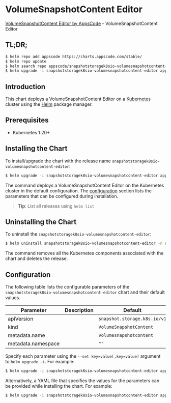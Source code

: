 # VolumeSnapshotContent Editor

[VolumeSnapshotContent Editor by AppsCode](https://appscode.com) - VolumeSnapshotContent Editor

## TL;DR;

```bash
$ helm repo add appscode https://charts.appscode.com/stable/
$ helm repo update
$ helm search repo appscode/snapshotstoragek8sio-volumesnapshotcontent-editor --version=v0.27.0
$ helm upgrade -i snapshotstoragek8sio-volumesnapshotcontent-editor appscode/snapshotstoragek8sio-volumesnapshotcontent-editor -n default --create-namespace --version=v0.27.0
```

## Introduction

This chart deploys a VolumeSnapshotContent Editor on a [Kubernetes](http://kubernetes.io) cluster using the [Helm](https://helm.sh) package manager.

## Prerequisites

- Kubernetes 1.20+

## Installing the Chart

To install/upgrade the chart with the release name `snapshotstoragek8sio-volumesnapshotcontent-editor`:

```bash
$ helm upgrade -i snapshotstoragek8sio-volumesnapshotcontent-editor appscode/snapshotstoragek8sio-volumesnapshotcontent-editor -n default --create-namespace --version=v0.27.0
```

The command deploys a VolumeSnapshotContent Editor on the Kubernetes cluster in the default configuration. The [configuration](#configuration) section lists the parameters that can be configured during installation.

> **Tip**: List all releases using `helm list`

## Uninstalling the Chart

To uninstall the `snapshotstoragek8sio-volumesnapshotcontent-editor`:

```bash
$ helm uninstall snapshotstoragek8sio-volumesnapshotcontent-editor -n default
```

The command removes all the Kubernetes components associated with the chart and deletes the release.

## Configuration

The following table lists the configurable parameters of the `snapshotstoragek8sio-volumesnapshotcontent-editor` chart and their default values.

|     Parameter      | Description |                 Default                 |
|--------------------|-------------|-----------------------------------------|
| apiVersion         |             | <code>snapshot.storage.k8s.io/v1</code> |
| kind               |             | <code>VolumeSnapshotContent</code>      |
| metadata.name      |             | <code>volumesnapshotcontent</code>      |
| metadata.namespace |             | <code>""</code>                         |


Specify each parameter using the `--set key=value[,key=value]` argument to `helm upgrade -i`. For example:

```bash
$ helm upgrade -i snapshotstoragek8sio-volumesnapshotcontent-editor appscode/snapshotstoragek8sio-volumesnapshotcontent-editor -n default --create-namespace --version=v0.27.0 --set apiVersion=snapshot.storage.k8s.io/v1
```

Alternatively, a YAML file that specifies the values for the parameters can be provided while
installing the chart. For example:

```bash
$ helm upgrade -i snapshotstoragek8sio-volumesnapshotcontent-editor appscode/snapshotstoragek8sio-volumesnapshotcontent-editor -n default --create-namespace --version=v0.27.0 --values values.yaml
```
